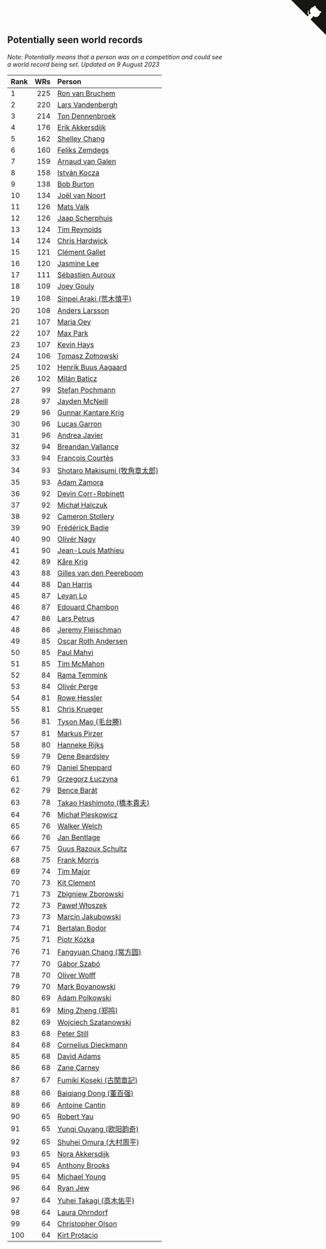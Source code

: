 ## Potentially seen world records

*Note: Potentially means that a person was on a competition and could see a world record being set.*
*Updated on  9 August 2023*

| Rank | WRs | Person |
| :--- | ---: | :--- |
| 1 | 225 | [Ron van Bruchem](https://www.worldcubeassociation.org/persons/2003BRUC01) |
| 2 | 220 | [Lars Vandenbergh](https://www.worldcubeassociation.org/persons/2003VAND01) |
| 3 | 214 | [Ton Dennenbroek](https://www.worldcubeassociation.org/persons/2003DENN01) |
| 4 | 176 | [Erik Akkersdijk](https://www.worldcubeassociation.org/persons/2005AKKE01) |
| 5 | 162 | [Shelley Chang](https://www.worldcubeassociation.org/persons/2004CHAN04) |
| 6 | 160 | [Feliks Zemdegs](https://www.worldcubeassociation.org/persons/2009ZEMD01) |
| 7 | 159 | [Arnaud van Galen](https://www.worldcubeassociation.org/persons/2006GALE01) |
| 8 | 158 | [István Kocza](https://www.worldcubeassociation.org/persons/2005KOCZ01) |
| 9 | 138 | [Bob Burton](https://www.worldcubeassociation.org/persons/2003BURT01) |
| 10 | 134 | [Joël van Noort](https://www.worldcubeassociation.org/persons/2004NOOR01) |
| 11 | 126 | [Mats Valk](https://www.worldcubeassociation.org/persons/2007VALK01) |
| 12 | 126 | [Jaap Scherphuis](https://www.worldcubeassociation.org/persons/2003SCHE01) |
| 13 | 124 | [Tim Reynolds](https://www.worldcubeassociation.org/persons/2005REYN01) |
| 14 | 124 | [Chris Hardwick](https://www.worldcubeassociation.org/persons/2003HARD01) |
| 15 | 121 | [Clément Gallet](https://www.worldcubeassociation.org/persons/2004GALL02) |
| 16 | 120 | [Jasmine Lee](https://www.worldcubeassociation.org/persons/2003LEEJ01) |
| 17 | 111 | [Sébastien Auroux](https://www.worldcubeassociation.org/persons/2008AURO01) |
| 18 | 109 | [Joey Gouly](https://www.worldcubeassociation.org/persons/2007GOUL01) |
| 19 | 108 | [Sinpei Araki (荒木慎平)](https://www.worldcubeassociation.org/persons/2006ARAK01) |
| 20 | 108 | [Anders Larsson](https://www.worldcubeassociation.org/persons/2003LARS01) |
| 21 | 107 | [Maria Oey](https://www.worldcubeassociation.org/persons/2007OEYM01) |
| 22 | 107 | [Max Park](https://www.worldcubeassociation.org/persons/2012PARK03) |
| 23 | 107 | [Kevin Hays](https://www.worldcubeassociation.org/persons/2009HAYS01) |
| 24 | 106 | [Tomasz Żołnowski](https://www.worldcubeassociation.org/persons/2005ZOLN01) |
| 25 | 102 | [Henrik Buus Aagaard](https://www.worldcubeassociation.org/persons/2006BUUS01) |
| 26 | 102 | [Milán Baticz](https://www.worldcubeassociation.org/persons/2005BATI01) |
| 27 | 99 | [Stefan Pochmann](https://www.worldcubeassociation.org/persons/2003POCH01) |
| 28 | 97 | [Jayden McNeill](https://www.worldcubeassociation.org/persons/2012MCNE01) |
| 29 | 96 | [Gunnar Kantare Krig](https://www.worldcubeassociation.org/persons/2004KRIG01) |
| 30 | 96 | [Lucas Garron](https://www.worldcubeassociation.org/persons/2006GARR01) |
| 31 | 96 | [Andrea Javier](https://www.worldcubeassociation.org/persons/2010JAVI01) |
| 32 | 94 | [Breandan Vallance](https://www.worldcubeassociation.org/persons/2007VALL01) |
| 33 | 94 | [François Courtès](https://www.worldcubeassociation.org/persons/2008COUR01) |
| 34 | 93 | [Shotaro Makisumi (牧角章太郎)](https://www.worldcubeassociation.org/persons/2003MAKI01) |
| 35 | 93 | [Adam Zamora](https://www.worldcubeassociation.org/persons/2004ZAMO01) |
| 36 | 92 | [Devin Corr-Robinett](https://www.worldcubeassociation.org/persons/2006CORR01) |
| 37 | 92 | [Michał Halczuk](https://www.worldcubeassociation.org/persons/2006HALC01) |
| 38 | 92 | [Cameron Stollery](https://www.worldcubeassociation.org/persons/2010STOL01) |
| 39 | 90 | [Frédérick Badie](https://www.worldcubeassociation.org/persons/2003BADI01) |
| 40 | 90 | [Olivér Nagy](https://www.worldcubeassociation.org/persons/2004NAGY01) |
| 41 | 90 | [Jean-Louis Mathieu](https://www.worldcubeassociation.org/persons/2006MATH01) |
| 42 | 89 | [Kåre Krig](https://www.worldcubeassociation.org/persons/2004KRIG02) |
| 43 | 88 | [Gilles van den Peereboom](https://www.worldcubeassociation.org/persons/2005PEER01) |
| 44 | 88 | [Dan Harris](https://www.worldcubeassociation.org/persons/2003HARR01) |
| 45 | 87 | [Leyan Lo](https://www.worldcubeassociation.org/persons/2004LOLE01) |
| 46 | 87 | [Edouard Chambon](https://www.worldcubeassociation.org/persons/2004CHAM01) |
| 47 | 86 | [Lars Petrus](https://www.worldcubeassociation.org/persons/1982PETR01) |
| 48 | 86 | [Jeremy Fleischman](https://www.worldcubeassociation.org/persons/2005FLEI01) |
| 49 | 85 | [Oscar Roth Andersen](https://www.worldcubeassociation.org/persons/2008ANDE02) |
| 50 | 85 | [Paul Mahvi](https://www.worldcubeassociation.org/persons/2012MAHV01) |
| 51 | 85 | [Tim McMahon](https://www.worldcubeassociation.org/persons/2009MCMA01) |
| 52 | 84 | [Rama Temmink](https://www.worldcubeassociation.org/persons/2006TEMM01) |
| 53 | 84 | [Olivér Perge](https://www.worldcubeassociation.org/persons/2007PERG01) |
| 54 | 81 | [Rowe Hessler](https://www.worldcubeassociation.org/persons/2007HESS01) |
| 55 | 81 | [Chris Krueger](https://www.worldcubeassociation.org/persons/2006KRUE01) |
| 56 | 81 | [Tyson Mao (毛台勝)](https://www.worldcubeassociation.org/persons/2004MAOT02) |
| 57 | 81 | [Markus Pirzer](https://www.worldcubeassociation.org/persons/2006PIRZ01) |
| 58 | 80 | [Hanneke Rijks](https://www.worldcubeassociation.org/persons/2008RIJK01) |
| 59 | 79 | [Dene Beardsley](https://www.worldcubeassociation.org/persons/2009BEAR01) |
| 60 | 79 | [Daniel Sheppard](https://www.worldcubeassociation.org/persons/2009SHEP01) |
| 61 | 79 | [Grzegorz Łuczyna](https://www.worldcubeassociation.org/persons/2005LUCZ01) |
| 62 | 79 | [Bence Barát](https://www.worldcubeassociation.org/persons/2008BARA01) |
| 63 | 78 | [Takao Hashimoto (橋本貴夫)](https://www.worldcubeassociation.org/persons/2007HASH01) |
| 64 | 76 | [Michał Pleskowicz](https://www.worldcubeassociation.org/persons/2009PLES01) |
| 65 | 76 | [Walker Welch](https://www.worldcubeassociation.org/persons/2011WELC01) |
| 66 | 76 | [Jan Bentlage](https://www.worldcubeassociation.org/persons/2010BENT01) |
| 67 | 75 | [Guus Razoux Schultz](https://www.worldcubeassociation.org/persons/1982RAZO01) |
| 68 | 75 | [Frank Morris](https://www.worldcubeassociation.org/persons/2003MORR01) |
| 69 | 74 | [Tim Major](https://www.worldcubeassociation.org/persons/2010MAJO01) |
| 70 | 73 | [Kit Clement](https://www.worldcubeassociation.org/persons/2008CLEM01) |
| 71 | 73 | [Zbigniew Zborowski](https://www.worldcubeassociation.org/persons/2003ZBOR02) |
| 72 | 73 | [Paweł Włoszek](https://www.worldcubeassociation.org/persons/2006WLOS01) |
| 73 | 73 | [Marcin Jakubowski](https://www.worldcubeassociation.org/persons/2007JAKU01) |
| 74 | 71 | [Bertalan Bodor](https://www.worldcubeassociation.org/persons/2007BODO01) |
| 75 | 71 | [Piotr Kózka](https://www.worldcubeassociation.org/persons/2005KOZK01) |
| 76 | 71 | [Fangyuan Chang (常方圆)](https://www.worldcubeassociation.org/persons/2009CHAN04) |
| 77 | 70 | [Gábor Szabó](https://www.worldcubeassociation.org/persons/2005SZAB02) |
| 78 | 70 | [Oliver Wolff](https://www.worldcubeassociation.org/persons/2004WOLF01) |
| 79 | 70 | [Mark Boyanowski](https://www.worldcubeassociation.org/persons/2014BOYA01) |
| 80 | 69 | [Adam Polkowski](https://www.worldcubeassociation.org/persons/2007POLK01) |
| 81 | 69 | [Ming Zheng (郑鸣)](https://www.worldcubeassociation.org/persons/2009ZHEN11) |
| 82 | 69 | [Wojciech Szatanowski](https://www.worldcubeassociation.org/persons/2011SZAT01) |
| 83 | 68 | [Peter Still](https://www.worldcubeassociation.org/persons/2005STIL01) |
| 84 | 68 | [Cornelius Dieckmann](https://www.worldcubeassociation.org/persons/2009DIEC01) |
| 85 | 68 | [David Adams](https://www.worldcubeassociation.org/persons/2009ADAM01) |
| 86 | 68 | [Zane Carney](https://www.worldcubeassociation.org/persons/2010CARN01) |
| 87 | 67 | [Fumiki Koseki (古関章記)](https://www.worldcubeassociation.org/persons/2005KOSE01) |
| 88 | 66 | [Baiqiang Dong (董百强)](https://www.worldcubeassociation.org/persons/2008DONG06) |
| 89 | 66 | [Antoine Cantin](https://www.worldcubeassociation.org/persons/2010CANT02) |
| 90 | 65 | [Robert Yau](https://www.worldcubeassociation.org/persons/2009YAUR01) |
| 91 | 65 | [Yunqi Ouyang (欧阳韵奇)](https://www.worldcubeassociation.org/persons/2007YUNQ01) |
| 92 | 65 | [Shuhei Omura (大村周平)](https://www.worldcubeassociation.org/persons/2007OMUR01) |
| 93 | 65 | [Nora Akkersdijk](https://www.worldcubeassociation.org/persons/2009CHRI03) |
| 94 | 65 | [Anthony Brooks](https://www.worldcubeassociation.org/persons/2008SEAR01) |
| 95 | 64 | [Michael Young](https://www.worldcubeassociation.org/persons/2008YOUN02) |
| 96 | 64 | [Ryan Jew](https://www.worldcubeassociation.org/persons/2008JEWR01) |
| 97 | 64 | [Yuhei Takagi (高木佑平)](https://www.worldcubeassociation.org/persons/2008TAKA01) |
| 98 | 64 | [Laura Ohrndorf](https://www.worldcubeassociation.org/persons/2009OHRN01) |
| 99 | 64 | [Christopher Olson](https://www.worldcubeassociation.org/persons/2009OLSO01) |
| 100 | 64 | [Kirt Protacio](https://www.worldcubeassociation.org/persons/2010PROT01) |


<a href="https://github.com/JustinTimeCuber/wca_statistics" class="github-corner" aria-label="View source on Github"><svg width="80" height="80" viewBox="0 0 250 250" style="fill:#151513; color:#fff; position: absolute; top: 0; border: 0; right: 0;" aria-hidden="true"><path d="M0,0 L115,115 L130,115 L142,142 L250,250 L250,0 Z"></path><path d="M128.3,109.0 C113.8,99.7 119.0,89.6 119.0,89.6 C122.0,82.7 120.5,78.6 120.5,78.6 C119.2,72.0 123.4,76.3 123.4,76.3 C127.3,80.9 125.5,87.3 125.5,87.3 C122.9,97.6 130.6,101.9 134.4,103.2" fill="currentColor" style="transform-origin: 130px 106px;" class="octo-arm"></path><path d="M115.0,115.0 C114.9,115.1 118.7,116.5 119.8,115.4 L133.7,101.6 C136.9,99.2 139.9,98.4 142.2,98.6 C133.8,88.0 127.5,74.4 143.8,58.0 C148.5,53.4 154.0,51.2 159.7,51.0 C160.3,49.4 163.2,43.6 171.4,40.1 C171.4,40.1 176.1,42.5 178.8,56.2 C183.1,58.6 187.2,61.8 190.9,65.4 C194.5,69.0 197.7,73.2 200.1,77.6 C213.8,80.2 216.3,84.9 216.3,84.9 C212.7,93.1 206.9,96.0 205.4,96.6 C205.1,102.4 203.0,107.8 198.3,112.5 C181.9,128.9 168.3,122.5 157.7,114.1 C157.9,116.9 156.7,120.9 152.7,124.9 L141.0,136.5 C139.8,137.7 141.6,141.9 141.8,141.8 Z" fill="currentColor" class="octo-body"></path></svg></a><style>.github-corner:hover .octo-arm{animation:octocat-wave 560ms ease-in-out}@keyframes octocat-wave{0%,100%{transform:rotate(0)}20%,60%{transform:rotate(-25deg)}40%,80%{transform:rotate(10deg)}}@media (max-width:500px){.github-corner:hover .octo-arm{animation:none}.github-corner .octo-arm{animation:octocat-wave 560ms ease-in-out}}</style>
